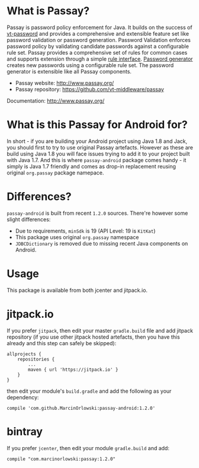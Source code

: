 What is Passay?
===============
Passay is password policy enforcement for Java. It builds on the success of [vt-password](https://code.google.com/p/vt-middleware/wiki/vtpassword) and provides a comprehensive and extensible feature set like password validation or password generation. Password Validation enforces password policy by validating candidate passwords against a configurable rule set. Passay provides a comprehensive set of rules for common cases and supports extension through a simple [rule interface](http://www.passay.org/javadocs/org/passay/Rule.html). [Password generator](http://www.passay.org/javadocs/org/passay/PasswordGenerator.html) creates new passwords using a configurable rule set. The password generator is extensible like all Passay components.

 * Passay website: http://www.passay.org/
 * Passay repository: https://github.com/vt-middleware/passay

Documentation: http://www.passay.org/

What is this Passay for Android for?
====================================
In short - if you are building your Android project using Java 1.8 and Jack, you should first to try
to use original Passay artefacts. However as these are build using Java 1.8 you will face issues trying
to add it to your project built with Java 1.7. And this is where `passay-android` package comes handy - it
simply is Java 1.7 friendly and comes as drop-in replacement reusing original `org.passay` package namepace.

Differences?
============

`passay-android` is built from recent `1.2.0` sources. There're however some slight differences:

* Due to requirements, `minSdk` is 19 (API Level: 19 is `KitKat`)
* This package uses original `org.passay` namespace
* `JDBCDictionary` is removed due to missing recent Java components on Android.

Usage
=====

This package is available from both jcenter and jitpack.io.


jitpack.io
==========

If you prefer `jitpack`, then edit your master `gradle.build` file and add jitpack repository (if
you use other jitpack hosted artefacts, then you have this already and this step can safely be
skipped):

    allprojects {
        repositories {
			...
			maven { url 'https://jitpack.io' }
		}
	}

then edit your module's `build.gradle` and add the following as your dependency:

    compile 'com.github.MarcinOrlowski:passay-android:1.2.0'


bintray
=======

If you prefer `jcenter`, then edit your module `gradle.build` and add:

    compile "com.marcinorlowski:passay:1.2.0"
